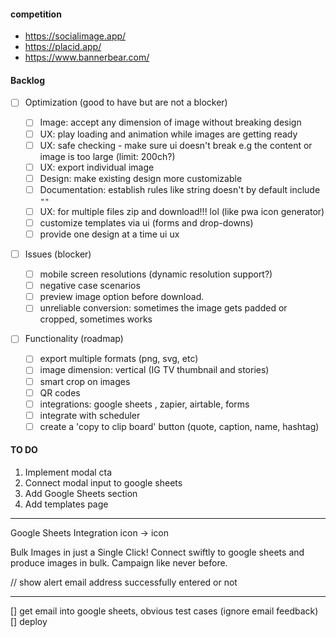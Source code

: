 #### competition

- https://socialimage.app/
- https://placid.app/
- https://www.bannerbear.com/

#### Backlog

- [ ] Optimization (good to have but are not a blocker)

  - [ ] Image: accept any dimension of image without breaking design
  - [ ] UX: play loading and animation while images are getting ready
  - [ ] UX: safe checking - make sure ui doesn't break e.g the content or image is too large (limit: 200ch?)
  - [ ] UX: export individual image
  - [ ] Design: make existing design more customizable
  - [ ] Documentation: establish rules like string doesn't by default include `""`
  - [ ] UX: for multiple files zip and download!!! lol (like pwa icon generator)
  - [ ] customize templates via ui (forms and drop-downs)
  - [ ] provide one design at a time ui ux

- [ ] Issues (blocker)

  - [ ] mobile screen resolutions (dynamic resolution support?)
  - [ ] negative case scenarios
  - [ ] preview image option before download.
  - [ ] unreliable conversion: sometimes the image gets padded or cropped, sometimes works

- [ ] Functionality (roadmap)
  - [ ] export multiple formats (png, svg, etc)
  - [ ] image dimension: vertical (IG TV thumbnail and stories)
  - [ ] smart crop on images
  - [ ] QR codes
  - [ ] integrations: google sheets , zapier, airtable, forms
  - [ ] integrate with scheduler
  - [ ] create a 'copy to clip board' button (quote, caption, name, hashtag)

#### TO DO

1. Implement modal cta
2. Connect modal input to google sheets
3. Add Google Sheets section
4. Add templates page

---

Google Sheets Integration
icon -> icon

Bulk Images in just a Single Click!
Connect swiftly to google sheets and produce images in bulk. Campaign like never before.

// show alert email address successfully entered or not

---

[] get email into google sheets, obvious test cases (ignore email feedback)
[] deploy
